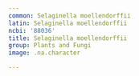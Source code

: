 ```yaml
---
common: Selaginella moellendorffii
latin: Selaginella moellendorffii
ncbi: '88036'
title: Selaginella moellendorffii
group: Plants and Fungi
image: .na.character

---
```

